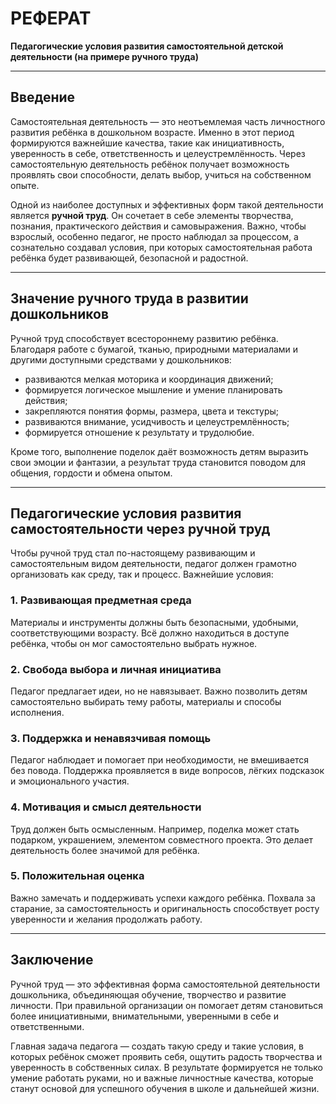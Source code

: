 # РЕФЕРАТ  
**Педагогические условия развития самостоятельной детской деятельности (на примере ручного труда)**  

---

## Введение

Самостоятельная деятельность — это неотъемлемая часть личностного развития ребёнка в дошкольном возрасте. Именно в этот период формируются важнейшие качества, такие как инициативность, уверенность в себе, ответственность и целеустремлённость. Через самостоятельную деятельность ребёнок получает возможность проявлять свои способности, делать выбор, учиться на собственном опыте.

Одной из наиболее доступных и эффективных форм такой деятельности является **ручной труд**. Он сочетает в себе элементы творчества, познания, практического действия и самовыражения. Важно, чтобы взрослый, особенно педагог, не просто наблюдал за процессом, а сознательно создавал условия, при которых самостоятельная работа ребёнка будет развивающей, безопасной и радостной.

---

## Значение ручного труда в развитии дошкольников

Ручной труд способствует всестороннему развитию ребёнка. Благодаря работе с бумагой, тканью, природными материалами и другими доступными средствами у дошкольников:

- развиваются мелкая моторика и координация движений;
- формируется логическое мышление и умение планировать действия;
- закрепляются понятия формы, размера, цвета и текстуры;
- развиваются внимание, усидчивость и целеустремлённость;
- формируется отношение к результату и трудолюбие.

Кроме того, выполнение поделок даёт возможность детям выразить свои эмоции и фантазии, а результат труда становится поводом для общения, гордости и обмена опытом.

---

## Педагогические условия развития самостоятельности через ручной труд

Чтобы ручной труд стал по-настоящему развивающим и самостоятельным видом деятельности, педагог должен грамотно организовать как среду, так и процесс. Важнейшие условия:

### 1. Развивающая предметная среда

Материалы и инструменты должны быть безопасными, удобными, соответствующими возрасту. Всё должно находиться в доступе ребёнка, чтобы он мог самостоятельно выбрать нужное.

### 2. Свобода выбора и личная инициатива

Педагог предлагает идеи, но не навязывает. Важно позволить детям самостоятельно выбирать тему работы, материалы и способы исполнения.

### 3. Поддержка и ненавязчивая помощь

Педагог наблюдает и помогает при необходимости, не вмешивается без повода. Поддержка проявляется в виде вопросов, лёгких подсказок и эмоционального участия.

### 4. Мотивация и смысл деятельности

Труд должен быть осмысленным. Например, поделка может стать подарком, украшением, элементом совместного проекта. Это делает деятельность более значимой для ребёнка.

### 5. Положительная оценка

Важно замечать и поддерживать успехи каждого ребёнка. Похвала за старание, за самостоятельность и оригинальность способствует росту уверенности и желания продолжать работу.

---

## Заключение

Ручной труд — это эффективная форма самостоятельной деятельности дошкольника, объединяющая обучение, творчество и развитие личности. При правильной организации он помогает детям становиться более инициативными, внимательными, уверенными в себе и ответственными.

Главная задача педагога — создать такую среду и такие условия, в которых ребёнок сможет проявить себя, ощутить радость творчества и уверенность в собственных силах. В результате формируется не только умение работать руками, но и важные личностные качества, которые станут основой для успешного обучения в школе и дальнейшей жизни.
